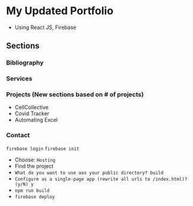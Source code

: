 # My Updated Portfolio
- Using React JS, Firebase
## Sections
### Bibliography
### Services
### Projects (New sections based on # of projects)
- CellCollective
- Covid Tracker
- Automating Excel

### Contact


```firebase login```
```firebase init``` 
- Choose: ```Hosting```
- Find the project
- ```What do you want to use aas your public directory? build```
- ```Configure as a single-page app (rewrite all urls to /index.html)? (y/N) y```
- ```npm run build```
- ```firebase deploy```